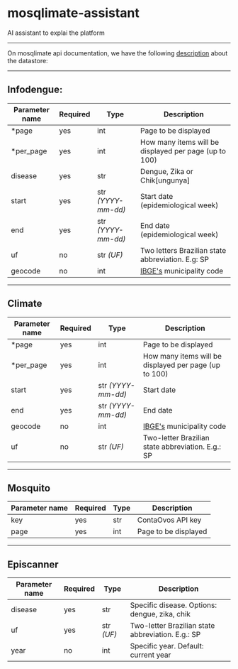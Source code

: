 # mosqlimate-assistant
AI assistant to explai the platform

---
On mosqlimate api documentation, we have the following [description](https://api.mosqlimate.org/docs/datastore/GET/infodengue/) about the datastore:


---

## Infodengue:

| Parameter name | Required | Type                | Description |
|---------------|----------|---------------------|-------------|
| *page        | yes      | int                 | Page to be displayed |
| *per_page    | yes      | int                 | How many items will be displayed per page (up to 100) |
| disease      | yes      | str                 | Dengue, Zika or Chik[ungunya] |
| start        | yes      | str *(YYYY-mm-dd)*  | Start date (epidemiological week) |
| end          | yes      | str *(YYYY-mm-dd)*  | End date (epidemiological week) |
| uf           | no       | str *(UF)*          | Two letters Brazilian state abbreviation. E.g: SP |
| geocode      | no       | int                 | [IBGE's](https://www.ibge.gov.br/explica/codigos-dos-municipios.php) municipality code |

---

## Climate

| Parameter name | Required | Type               | Description |
|---------------|----------|--------------------|-------------|
| *page        | yes      | int                | Page to be displayed |
| *per_page    | yes      | int                | How many items will be displayed per page (up to 100) |
| start        | yes      | str *(YYYY-mm-dd)* | Start date |
| end          | yes      | str *(YYYY-mm-dd)* | End date |
| geocode      | no       | int                | [IBGE's](https://www.ibge.gov.br/explica/codigos-dos-municipios.php) municipality code |
| uf           | no       | str *(UF)*         | Two-letter Brazilian state abbreviation. E.g.: SP |

---

## Mosquito

| Parameter name | Required | Type | Description           |
|---------------|----------|------|-----------------------|
| key          | yes      | str  | ContaOvos API key    |
| page         | yes      | int  | Page to be displayed |

---

## Episcanner

| Parameter name | Required | Type       | Description |
|---------------|----------|------------|-------------|
| disease      | yes      | str        | Specific disease. Options: dengue, zika, chik |
| uf          | yes      | str *(UF)* | Two-letter Brazilian state abbreviation. E.g.: SP |
| year        | no       | int        | Specific year. Default: current year |

